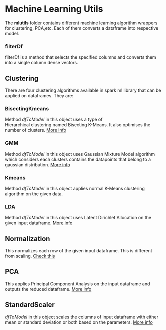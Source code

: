 # Machine Learning Utils
The **mlutils** folder contains different machine learning
algorithm wrappers for clustering, PCA,etc. Each of them
converts a dataframe into respective model.
### filterDf
filterDf is a method that selects the specified columns and converts them into a single column dense vectors.
## Clustering
There are four clustering algorithms available in spark ml
library that can be applied on dataframes. They are:
### BisectingKmeans
Method *dfToModel* in this object uses a type of  
Hierarchical clustering named Bisecting K-Means. It also 
optimises the number of clusters. [More info](http://mlwiki.org/index.php/K-Means#Bisecting_K-Means)
### GMM
Method *dfToModel* in this object uses Gaussian Mixture 
Model algorithm which considers each clusters contains the
datapoints that belong to a gaussian distribution. [More info](http://scikit-learn.org/stable/modules/mixture.html)
### Kmeans
Method *dfToModel* in this object applies normal K-Means
clustering algorithm on the given data.
### LDA
Method *dfToModel* in this object uses Latent Dirichlet 
Allocation on the given input dataframe. [More info](https://en.wikipedia.org/wiki/Latent_Dirichlet_allocation)
## Normalization
This normalizes each row of the given input dataframe. This
is different from scaling. [Check this](https://stackoverflow.com/questions/34234817/feature-normalization-algorithm-in-spark)
## PCA
This applies Principal Component Analysis on the input
dataframe and outputs the reduced dataframe. [More info](https://en.wikipedia.org/wiki/Principal_component_analysis)
## StandardScaler
*dfToModel* in this object scales the columns of input 
dataframe with either mean or standard deviation or both
based on the parameters. [More info](https://stackoverflow.com/questions/40758562/can-anyone-explain-me-standardscaler)